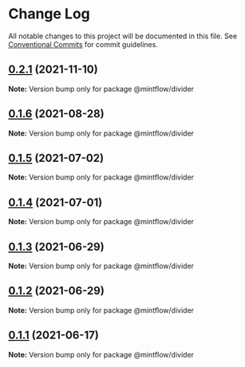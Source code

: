 # Change Log

All notable changes to this project will be documented in this file.
See [Conventional Commits](https://conventionalcommits.org) for commit guidelines.

## [0.2.1](https://github.com/vechai/mintflow/compare/@mintflow/divider@0.1.6...@mintflow/divider@0.2.1) (2021-11-10)

**Note:** Version bump only for package @mintflow/divider





## [0.1.6](https://github.com/vechai/mintflow/compare/@mintflow/divider@0.1.5...@mintflow/divider@0.1.6) (2021-08-28)

**Note:** Version bump only for package @mintflow/divider





## [0.1.5](https://github.com/vechai/mintflow/compare/@mintflow/divider@0.1.4...@mintflow/divider@0.1.5) (2021-07-02)

**Note:** Version bump only for package @mintflow/divider





## [0.1.4](https://github.com/vechai/mintflow/compare/@mintflow/divider@0.1.3...@mintflow/divider@0.1.4) (2021-07-01)

**Note:** Version bump only for package @mintflow/divider





## [0.1.3](https://github.com/vechai/mintflow/compare/@mintflow/divider@0.1.2...@mintflow/divider@0.1.3) (2021-06-29)

**Note:** Version bump only for package @mintflow/divider





## [0.1.2](https://github.com/vechai/mintflow/compare/@mintflow/divider@0.1.1...@mintflow/divider@0.1.2) (2021-06-29)

**Note:** Version bump only for package @mintflow/divider





## [0.1.1](https://github.com/vechai/mintflow/compare/@mintflow/divider@0.1.0...@mintflow/divider@0.1.1) (2021-06-17)

**Note:** Version bump only for package @mintflow/divider
